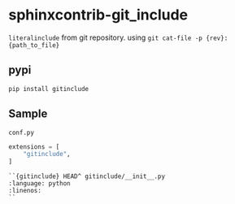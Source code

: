 # sphinxcontrib-git_include

`literalinclude` from git repository.
using `git cat-file -p {rev}:{path_to_file}`

## pypi

```
pip install gitinclude
```

## Sample

`conf.py`

```py
extensions = [
    "gitinclude",
]
```

```
``{gitinclude} HEAD^ gitinclude/__init__.py
:language: python
:linenos:
``
```
